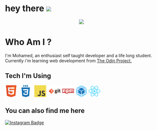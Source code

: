 <!--
**Mohamed-24-03-2022/Mohamed-24-03-2022** is a ✨ _special_ ✨ repository because its `README.md` (this file) appears on your GitHub profile.

Here are some ideas to get you started:

- 🔭 I’m currently working on ...
- 🌱 I’m currently learning ...
- 👯 I’m looking to collaborate on ...
- 🤔 I’m looking for help with ...
- 💬 Ask me about ...
- 📫 How to reach me: ...
- 😄 Pronouns: ...
- ⚡ Fun fact: ...
-->

  <h1>hey there <img src="https://media.giphy.com/media/hvRJCLFzcasrR4ia7z/giphy.gif" width="30px"/> </h1>
<div id="header" align="center">
<img src="https://media.giphy.com/media/RbDKaczqWovIugyJmW/giphy.gif"/>
</div>

# Who Am I ?
I'm Mohamed, an enthusiast self taught developer and a life long student.  
Currently i'm learning web development from <a href="https://www.theodinproject.com/">The Odin Project.</a>

## Tech I'm Using
<div>
     <img src="https://github.com/devicons/devicon/blob/master/icons/html5/html5-original.svg" title="HTML5" alt="HTML" width="40" height="40"/>&nbsp;
     <img src="https://github.com/devicons/devicon/blob/master/icons/css3/css3-plain-wordmark.svg"  title="CSS3" alt="CSS" width="40" height="40"/>&nbsp;
     <img src="https://github.com/devicons/devicon/blob/master/icons/javascript/javascript-original.svg" title="JavaScript" alt="JavaScript" width="40" height="40"/>&nbsp;
     <img src="https://github.com/devicons/devicon/blob/master/icons/git/git-original-wordmark.svg" title="Git" **alt="Git" width="40" height="40"/>
     <img src="https://github.com/devicons/devicon/blob/master/icons/npm/npm-original-wordmark.svg" title="npm" **alt="npm" width="40" height="40"/>
     <img src="https://github.com/devicons/devicon/blob/master/icons/webpack/webpack-original.svg" title="webpack" **alt="webpack" width="40" height="40"/>
     <img src="https://github.com/devicons/devicon/blob/master/icons/react/react-original.svg" title="react" **alt="react" width="40" height="40"/>

</div>

## You can also find me here
<div id="badges">
 <a href="https://www.instagram.com/mohbznt"><img src="https://img.shields.io/badge/instagram-pink?logo=instagram&logoColor=black" alt="Instagram Badge"/></a>
</div>
